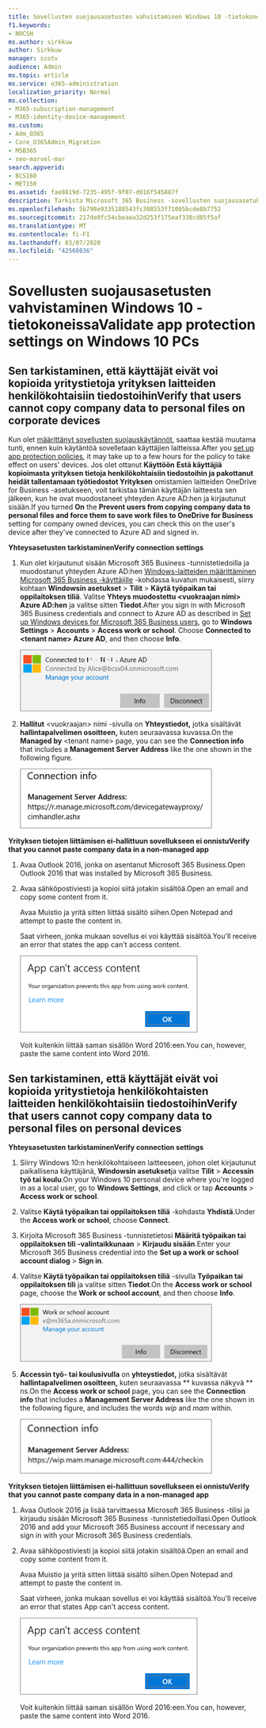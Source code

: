```yaml
---
title: Sovellusten suojausasetusten vahvistaminen Windows 10 -tietokoneissa
f1.keywords:
- NOCSH
ms.author: sirkkuw
author: Sirkkuw
manager: scotv
audience: Admin
ms.topic: article
ms.service: o365-administration
localization_priority: Normal
ms.collection:
- M365-subscription-management
- M365-identity-device-management
ms.custom:
- Adm_O365
- Core_O365Admin_Migration
- MSB365
- seo-marvel-mar
search.appverid:
- BCS160
- MET150
ms.assetid: fae8819d-7235-495f-9f07-d016f545887f
description: Tarkista Microsoft 365 Business -sovellusten suojausasetukset Windows 10 -laitteissa ja varmista, että käyttäjät eivät voi kopioida yrityksen tietoja henkilökohtaisiin tiedostoihin tai muihin kuin hallittuihin sovelluksiin.
ms.openlocfilehash: 5b798e0335188543fc308553f71085bcde8b7752
ms.sourcegitcommit: 217de0fc54cbeaea32d253f175eaf338cd85f5af
ms.translationtype: MT
ms.contentlocale: fi-FI
ms.lasthandoff: 03/07/2020
ms.locfileid: "42560836"
---
```

# <a name="validate-app-protection-settings-on-windows-10-pcs"></a><span data-ttu-id="e88df-103">Sovellusten suojausasetusten vahvistaminen Windows 10 -tietokoneissa</span><span class="sxs-lookup"><span data-stu-id="e88df-103">Validate app protection settings on Windows 10 PCs</span></span>

## <a name="verify-that-users-cannot-copy-company-data-to-personal-files-on-corporate-devices"></a><span data-ttu-id="e88df-104">Sen tarkistaminen, että käyttäjät eivät voi kopioida yritystietoja yrityksen laitteiden henkilökohtaisiin tiedostoihin</span><span class="sxs-lookup"><span data-stu-id="e88df-104">Verify that users cannot copy company data to personal files on corporate devices</span></span>

<span data-ttu-id="e88df-105">Kun olet [määrittänyt sovellusten suojauskäytännöt](protection-settings-for-windows-10-devices.md), saattaa kestää muutama tunti, ennen kuin käytäntöä sovelletaan käyttäjien laitteissa.</span><span class="sxs-lookup"><span data-stu-id="e88df-105">After you [set up app protection policies](protection-settings-for-windows-10-devices.md), it may take up to a few hours for the policy to take effect on users' devices.</span></span> <span data-ttu-id="e88df-106">Jos olet ottanut **Käyttöön** **Estä käyttäjiä kopioimasta yrityksen tietoja henkilökohtaisiin tiedostoihin ja pakottanut heidät tallentamaan työtiedostot Yrityksen** omistamien laitteiden OneDrive for Business -asetukseen, voit tarkistaa tämän käyttäjän laitteesta sen jälkeen, kun he ovat muodostaneet yhteyden Azure AD:hen ja kirjautunut sisään.</span><span class="sxs-lookup"><span data-stu-id="e88df-106">If you turned **On** the **Prevent users from copying company data to personal files and force them to save work files to OneDrive for Business** setting for company owned devices, you can check this on the user's device after they've connected to Azure AD and signed in.</span></span> 
  
 <span data-ttu-id="e88df-107">**Yhteysasetusten tarkistaminen**</span><span class="sxs-lookup"><span data-stu-id="e88df-107">**Verify connection settings**</span></span>
  
1. <span data-ttu-id="e88df-p102">Kun olet kirjautunut sisään Microsoft 365 Business -tunnistetiedoilla ja muodostanut yhteyden Azure AD:hen [Windows-laitteiden määrittäminen Microsoft 365 Business -käyttäjille](set-up-windows-devices.md) -kohdassa kuvatun mukaisesti, siirry kohtaan **Windowsin asetukset** \> **Tilit** \> **Käytä työpaikan tai oppilaitoksen tiliä**. Valitse **Yhteys muodostettu \<vuokraajan nimi\> Azure AD:hen** ja valitse sitten **Tiedot**.</span><span class="sxs-lookup"><span data-stu-id="e88df-p102">After you sign in with Microsoft 365 Business credentials and connect to Azure AD as described in [Set up Windows devices for Microsoft 365 Business users](set-up-windows-devices.md), go to **Windows Settings** \> **Accounts** \> **Access work or school**. Choose **Connected to \<tenant name\> Azure AD**, and then choose **Info**.</span></span>
    
    ![Click or tap Info on the Connected to Azure AD dialog.](../media/a36ede2b-d1a0-4d4e-8ea7-af39b4b63890.png)
  
2. <span data-ttu-id="e88df-111">**Hallitut** \<vuokraajan\> nimi -sivulla on **Yhteystiedot,** jotka sisältävät **hallintapalvelimen osoitteen,** kuten seuraavassa kuvassa.</span><span class="sxs-lookup"><span data-stu-id="e88df-111">On the **Managed by** \<tenant name\> page, you can see the **Connection info** that includes a **Management Server Address** like the one shown in the following figure.</span></span> 
    
    ![Managed by page shows connection info of the device manager URL.](../media/47515a8e-2d0c-4bea-99f0-6b2545b88a11.png)
  
 <span data-ttu-id="e88df-113">**Yrityksen tietojen liittämisen ei-hallittuun sovellukseen ei onnistu**</span><span class="sxs-lookup"><span data-stu-id="e88df-113">**Verify that you cannot paste company data in a non-managed app**</span></span>
  
1. <span data-ttu-id="e88df-114">Avaa Outlook 2016, jonka on asentanut Microsoft 365 Business.</span><span class="sxs-lookup"><span data-stu-id="e88df-114">Open Outlook 2016 that was installed by Microsoft 365 Business.</span></span>
    
2. <span data-ttu-id="e88df-115">Avaa sähköpostiviesti ja kopioi siitä jotakin sisältöä.</span><span class="sxs-lookup"><span data-stu-id="e88df-115">Open an email and copy some content from it.</span></span>
    
    <span data-ttu-id="e88df-116">Avaa Muistio ja yritä sitten liittää sisältö siihen.</span><span class="sxs-lookup"><span data-stu-id="e88df-116">Open Notepad and attempt to paste the content in.</span></span>
    
    <span data-ttu-id="e88df-117">Saat virheen, jonka mukaan sovellus ei voi käyttää sisältöä.</span><span class="sxs-lookup"><span data-stu-id="e88df-117">You'll receive an error that states the app can't access content.</span></span>
    
    ![A dialog that states app can't access content when you paste into an unmanaged app.](../media/5e82b154-cf2f-43c8-ae80-b45d8ad80e56.png)
  
    <span data-ttu-id="e88df-119">Voit kuitenkin liittää saman sisällön Word 2016:een.</span><span class="sxs-lookup"><span data-stu-id="e88df-119">You can, however, paste the same content into Word 2016.</span></span>
    
## <a name="verify-that-users-cannot-copy-company-data-to-personal-files-on-personal-devices"></a><span data-ttu-id="e88df-120">Sen tarkistaminen, että käyttäjät eivät voi kopioida yritystietoja henkilökohtaisten laitteiden henkilökohtaisiin tiedostoihin</span><span class="sxs-lookup"><span data-stu-id="e88df-120">Verify that users cannot copy company data to personal files on personal devices</span></span>

 <span data-ttu-id="e88df-121">**Yhteysasetusten tarkistaminen**</span><span class="sxs-lookup"><span data-stu-id="e88df-121">**Verify connection settings**</span></span>
  
1. <span data-ttu-id="e88df-122">Siirry Windows 10:n henkilökohtaiseen laitteeseen, johon olet kirjautunut paikallisena käyttäjänä, **Windowsin asetukset**ja valitse **Tilit** \> **Accessin työ tai koulu**.</span><span class="sxs-lookup"><span data-stu-id="e88df-122">On your Windows 10 personal device where you're logged in as a local user, go to **Windows Settings**, and click or tap **Accounts** \> **Access work or school**.</span></span>
    
2. <span data-ttu-id="e88df-123">Valitse **Käytä työpaikan tai oppilaitoksen tiliä** -kohdasta **Yhdistä**.</span><span class="sxs-lookup"><span data-stu-id="e88df-123">Under the **Access work or school**, choose **Connect**.</span></span>
    
3. <span data-ttu-id="e88df-124">Kirjoita Microsoft 365 Business -tunnistetietosi **Määritä työpaikan tai oppilaitoksen tili -valintaikkunaan** \> **Kirjaudu sisään**.</span><span class="sxs-lookup"><span data-stu-id="e88df-124">Enter your Microsoft 365 Business credential into the **Set up a work or school account dialog** \> **Sign in**.</span></span>
    
4. <span data-ttu-id="e88df-125">Valitse **Käytä työpaikan tai oppilaitoksen tiliä** -sivulla **Työpaikan tai oppilaitoksen tili** ja valitse sitten **Tiedot**.</span><span class="sxs-lookup"><span data-stu-id="e88df-125">On the **Access work or school** page, choose the **Work or school account**, and then choose **Info**.</span></span>
    
    ![Napsauta tai napauta Tietoja Työ- tai koulutili -valintaikkunassa.](../media/63bd8b32-cb32-4afa-8ce0-6070ac403abc.png)
  
5. <span data-ttu-id="e88df-127">**Accessin työ- tai koulusivulla** on **yhteystiedot,** jotka sisältävät **hallintapalvelimen osoitteen,** kuten seuraavassa \*\* kuvassa näkyvä \*\* ns.</span><span class="sxs-lookup"><span data-stu-id="e88df-127">On the **Access work or school** page, you can see the **Connection info** that includes a **Management Server Address** like the one shown in the following figure, and includes the words  *wip*  and  *mam*  within.</span></span> 
    
    ![Managed by page shows connection info URL that includes the words mam and wpi.](../media/abd4eaf4-44fa-4538-a3e8-1e0d331dfe1e.png)
  
 <span data-ttu-id="e88df-129">**Yrityksen tietojen liittämisen ei-hallittuun sovellukseen ei onnistu**</span><span class="sxs-lookup"><span data-stu-id="e88df-129">**Verify that you cannot paste company data in a non-managed app**</span></span>
  
1. <span data-ttu-id="e88df-130">Avaa Outlook 2016 ja lisää tarvittaessa Microsoft 365 Business -tilisi ja kirjaudu sisään Microsoft 365 Business -tunnistetiedoillasi.</span><span class="sxs-lookup"><span data-stu-id="e88df-130">Open Outlook 2016 and add your Microsoft 365 Business account if necessary and sign in with your Microsoft 365 Business credentials.</span></span>
    
2. <span data-ttu-id="e88df-131">Avaa sähköpostiviesti ja kopioi siitä jotakin sisältöä.</span><span class="sxs-lookup"><span data-stu-id="e88df-131">Open an email and copy some content from it.</span></span>
    
    <span data-ttu-id="e88df-132">Avaa Muistio ja yritä sitten liittää sisältö siihen.</span><span class="sxs-lookup"><span data-stu-id="e88df-132">Open Notepad and attempt to paste the content in.</span></span>
    
    <span data-ttu-id="e88df-133">Saat virheen, jonka mukaan sovellus ei voi käyttää sisältöä.</span><span class="sxs-lookup"><span data-stu-id="e88df-133">You'll receive an error that states App can't access content.</span></span>
    
    ![A dialog that states app can't access content when you paste into an unmanaged app.](../media/5e82b154-cf2f-43c8-ae80-b45d8ad80e56.png)
  
    <span data-ttu-id="e88df-135">Voit kuitenkin liittää saman sisällön Word 2016:een.</span><span class="sxs-lookup"><span data-stu-id="e88df-135">You can, however, paste the same content into Word 2016.</span></span>
    

